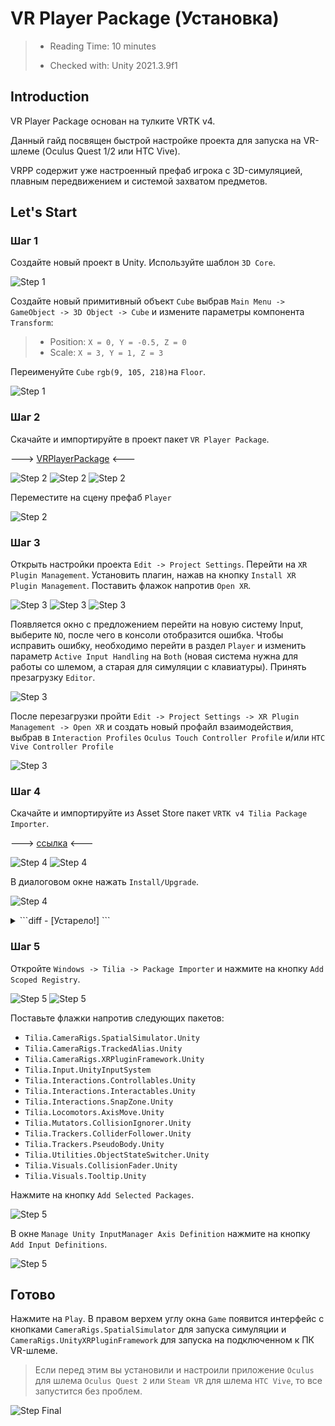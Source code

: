 # VR Player Package (Установка)

> * Reading Time: 10 minutes
>
> * Checked with: Unity 2021.3.9f1

## Introduction

VR Player Package основан на тулките VRTK v4.

Данный гайд посвящен быстрой настройке проекта для запуска на VR-шлеме (Oculus Quest 1/2 или HTC Vive).

VRPP содержит уже настроенный префаб игрока с 3D-симуляцией, плавным передвижением и системой захватом предметов.


## Let's Start

### Шаг 1

Создайте новый проект в Unity. Используйте шаблон `3D Core`.

![Step 1](assets/images/_1_Создание_проекта.png)

Создайте новый примитивный объект `Cube` выбрав `Main Menu -> GameObject -> 3D Object -> Cube` и измените параметры компонента `Transform`:

> * Position: `X = 0, Y = -0.5, Z = 0`
> * Scale: `X = 3, Y = 1, Z = 3`

Переименуйте `Cube`	`rgb(9, 105, 218)`на `Floor`.

![Step 1](assets/images/_1_floor.png)

### Шаг 2

Скачайте и импортируйте в проект пакет `VR Player Package`. 

---> [VRPlayerPackage] <---

![Step 2](assets/images/_2_VRPP.png)
![Step 2](assets/images/_2_VRPP2.png)
![Step 2](assets/images/_2_Импорт.png)

Переместите на сцену префаб `Player`

![Step 2](assets/images/_2_Player.png)

### Шаг 3

Открыть настройки проекта `Edit -> Project Settings`. Перейти на `XR Plugin Management`. Установить плагин, нажав на кнопку `Install XR Plugin Management`. Поставить флажок напротив `Open XR`.

![Step 3](assets/images/_3_ProjectSettings.png) 
![Step 3](assets/images/_4_InstalXR.png)
![Step 3](assets/images/_6_OpenXR.png)

Появляется окно с предложением перейти на новую систему Input, выберите `NO`, после чего в консоли отобразится ошибка. Чтобы исправить ошибку, необходимо перейти в раздел `Player` и изменить параметр `Active Input Handling` на `Both` (новая система нужна для работы со шлемом, а старая для симуляции с клавиатуры). Принять презагрузку `Editor`.

![Step 3](assets/images/_5_InputSystem.png)

После перезагрузки пройти `Edit -> Project Settings -> XR Plugin Management -> Open XR` и создать новый профайл взаимодействия, выбрав в `Interaction Profiles` `Oculus Touch Controller Profile` и/или `HTC Vive Controller Profile`

![Step 3](assets/images/_7_InterractionProfile.png)

### Шаг 4

Скачайте и импортируйте из Asset Store пакет `VRTK v4 Tilia Package Importer`. 

---> [ссылка] <---

![Step 4](assets/images/_8_TiliaDownload.png)
![Step 4](assets/images/_8_TiliaImport.png)

В диалоговом окне нажать `Install/Upgrade`.

![Step 4](assets/images/_8_UpgPackManager.png)

<details>
<summary>```diff - [Устарело!] ```</summary>

Please refer to the [installation] guide to install this package.
Скачать .NET 4.x https://www.microsoft.com/ru-RU/download/details.aspx?id=17718

</details>

### Шаг 5

Откройте `Windows -> Tilia -> Package Importer` и нажмите на кнопку `Add Scoped Registry`. 

![Step 5](assets/images/_9_PImporter.png)
![Step 5](assets/images/_9_AddScoped.png)

Поставьте флажки напротив следующих пакетов:

* `Tilia.CameraRigs.SpatialSimulator.Unity`
* `Tilia.CameraRigs.TrackedAlias.Unity`
* `Tilia.CameraRigs.XRPluginFramework.Unity`
* `Tilia.Input.UnityInputSystem`
* `Tilia.Interactions.Controllables.Unity`
* `Tilia.Interactions.Interactables.Unity`
* `Tilia.Interactions.SnapZone.Unity`
* `Tilia.Locomotors.AxisMove.Unity`
* `Tilia.Mutators.CollisionIgnorer.Unity`
* `Tilia.Trackers.ColliderFollower.Unity`
* `Tilia.Trackers.PseudoBody.Unity`
* `Tilia.Utilities.ObjectStateSwitcher.Unity`
* `Tilia.Visuals.CollisionFader.Unity`
* `Tilia.Visuals.Tooltip.Unity`

Нажмите на кнопку `Add Selected Packages`.

![Step 5](assets/images/_9_AddSelected.png)

В окне `Manage Unity InputManager Axis Definition` нажмите на кнопку `Add Input Definitions`.

![Step 5](assets/images/_11_Addinput.png)

## Готово

Нажмите на `Play`. В правом верхем углу окна `Game` появится интерфейс с кнопками `CameraRigs.SpatialSimulator` для запуска симуляции и `CameraRigs.UnityXRPluginFramework` для запуска на подключенном к ПК VR-шлеме. 
	
> Если перед этим вы установили и настроили приложение `Oculus` для шлема `Oculus Quest 2` или `Steam VR` для шлема `HTC Vive`, то все запустится без проблем.
	
![Step Final](assets/images/_10_Play.png)
	
[Installation]: https://github.com/ExtendRealityLtd/Tilia.Indicators.ObjectPointers.Unity/blob/master/Documentation/HowToGuides/Installation/README.md
[ссылка]: https://assetstore.unity.com/packages/tools/utilities/vrtk-v4-tilia-package-importer-214936
[VRPlayerPackage]: assets/VRPlayerPackagePrefab/


